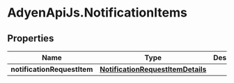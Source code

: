 # AdyenApiJs.NotificationItems

## Properties
Name | Type | Description | Notes
------------ | ------------- | ------------- | -------------
**notificationRequestItem** | [**NotificationRequestItemDetails**](NotificationRequestItemDetails.md) |  | [optional] 


